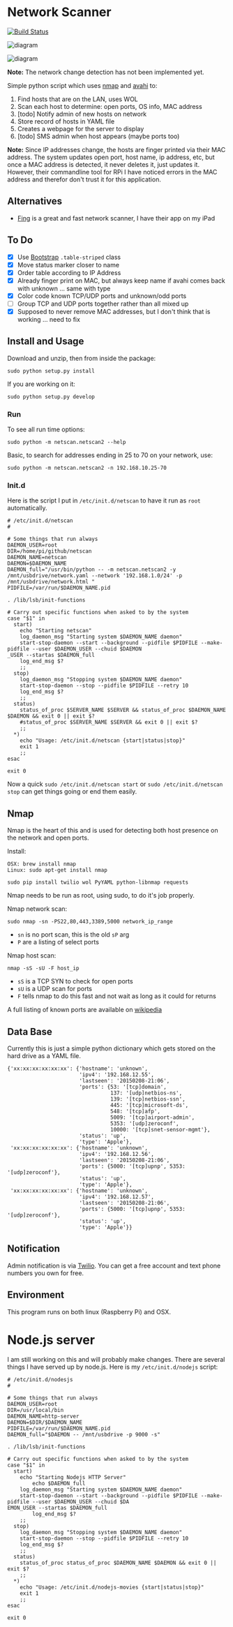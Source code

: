 # Network Scanner

[![Build Status](https://travis-ci.org/walchko/netscan.svg?branch=master)](https://travis-ci.org/walchko/netscan)

![diagram](./pics/netscan.png)

![diagram](./pics/LAN-Scanner-3.jpg)

**Note:** The network change detection has not been implemented yet.

Simple python script which uses [nmap](http://nmap.org) and [avahi](http://www.avahi.org) to:

1. Find hosts that are on the LAN, uses WOL
2. Scan each host to determine: open ports, OS info, MAC address
3. [todo] Notify admin of new hosts on network
4. Store record of hosts in YAML file
5. Creates a webpage for the server to display
6. [todo] SMS admin when host appears (maybe ports too)

**Note:** Since IP addresses change, the hosts are finger printed via their MAC address. The system updates open port, host name, ip address, etc, but once a MAC address is detected, it never deletes it, just updates it. However, their commandline tool for RPi I have noticed errors in the MAC address and therefor don't trust it for this application.

## Alternatives

* [Fing](http://www.overlooksoft.com/fing) is a great and fast network scanner, I have their app on my iPad

## To Do

* [x] Use [Bootstrap](http://getbootstrap.com) `.table-striped` class
* [x] Move status marker closer to name
* [x] Order table according to IP Address
* [x] Already finger print on MAC, but always keep name if avahi comes back with unknown ... same with type
* [x] Color code known TCP/UDP ports and unknown/odd ports
* [ ] Group TCP and UDP ports together rather than all mixed up
* [x] Supposed to never remove MAC addresses, but I don't think that is working ... need to fix

## Install and Usage

Download and unzip, then from inside the package:

	sudo python setup.py install

If you are working on it:

	sudo python setup.py develop

### Run

To see all run time options:

	sudo python -m netscan.netscan2 --help

Basic, to search for addresses ending in 25 to 70 on your network, use:

	sudo python -m netscan.netscan2 -n 192.168.10.25-70

### Init.d

Here is the script I put in `/etc/init.d/netscan` to have it run as `root` automatically.

	# /etc/init.d/netscan
	#

	# Some things that run always
	DAEMON_USER=root
	DIR=/home/pi/github/netscan
	DAEMON_NAME=netscan
	DAEMON=$DAEMON_NAME
	DAEMON_full="/usr/bin/python -- -m netscan.netscan2 -y /mnt/usbdrive/network.yaml --network '192.168.1.0/24' -p 
	/mnt/usbdrive/network.html "
	PIDFILE=/var/run/$DAEMON_NAME.pid

	. /lib/lsb/init-functions

	# Carry out specific functions when asked to by the system
	case "$1" in
	  start)
		echo "Starting netscan"
		log_daemon_msg "Starting system $DAEMON_NAME daemon"
		start-stop-daemon --start --background --pidfile $PIDFILE --make-pidfile --user $DAEMON_USER --chuid $DAEMON
	_USER --startas $DAEMON_full 
		log_end_msg $?
		;;
	  stop)
		log_daemon_msg "Stopping system $DAEMON_NAME daemon"
		start-stop-daemon --stop --pidfile $PIDFILE --retry 10
		log_end_msg $?
		;;
	  status)
		status_of_proc $SERVER_NAME $SERVER && status_of_proc $DAEMON_NAME $DAEMON && exit 0 || exit $?
		#status_of_proc $SERVER_NAME $SERVER && exit 0 || exit $?    
		;;
	  *)
		echo "Usage: /etc/init.d/netscan {start|status|stop}"
		exit 1
		;;
	esac

	exit 0

Now a quick `sudo /etc/init.d/netscan start` or `sudo /etc/init.d/netscan stop` can get things going or end them easily.

## Nmap

Nmap is the heart of this and is used for detecting both host presence on the network and open ports.

Install:

	OSX: brew install nmap
	Linux: sudo apt-get install nmap

	sudo pip install twilio wol PyYAML python-libnmap requests

Nmap needs to be run as root, using sudo, to do it's job properly.

Nmap network scan:

	sudo nmap -sn -PS22,80,443,3389,5000 network_ip_range

* `sn` is no port scan, this is the old `sP` arg
* `P` are a listing of select ports

Nmap host scan:

	nmap -sS -sU -F host_ip

* `sS` is a TCP SYN to check for open ports
* `sU` is a UDP scan for ports
* `F`  tells nmap to do this fast and not wait as long as it could for returns 

A full listing of known ports are available on [wikipedia](http://en.wikipedia.org/wiki/List_of_TCP_and_UDP_port_numbers)

## Data Base

Currently this is just a simple python dictionary which gets stored on the hard drive as a YAML file.

	{'xx:xx:xx:xx:xx:xx': {'hostname': 'unknown',
						   'ipv4': '192.168.12.55',
						   'lastseen': '20150208-21:06',
						   'ports': {53: '[tcp]domain',
									 137: '[udp]netbios-ns',
									 139: '[tcp]netbios-ssn',
									 445: '[tcp]microsoft-ds',
									 548: '[tcp]afp',
									 5009: '[tcp]airport-admin',
									 5353: '[udp]zeroconf',
									 10000: '[tcp]snet-sensor-mgmt'},
						   'status': 'up',
						   'type': 'Apple'},
	 'xx:xx:xx:xx:xx:xx': {'hostname': 'unknown',
						   'ipv4': '192.168.12.56',
						   'lastseen': '20150208-21:06',
						   'ports': {5000: '[tcp]upnp', 5353: '[udp]zeroconf'},
						   'status': 'up',
						   'type': 'Apple'},
	 'xx:xx:xx:xx:xx:xx': {'hostname': 'unknown',
						   'ipv4': '192.168.12.57',
						   'lastseen': '20150208-21:06',
						   'ports': {5000: '[tcp]upnp', 5353: '[udp]zeroconf'},
						   'status': 'up',
						   'type': 'Apple'}}


## Notification

Admin notification is via [Twilio](https://www.twilio.com/sms). You can get a free account and text phone numbers you own for free.

## Environment

This program runs on both linux (Raspberry Pi) and OSX.

# Node.js server

I am still working on this and will probably make changes. There are several things I have served up by node.js. Here is my `/etc/init.d/nodejs` script:

	# /etc/init.d/nodesjs
	#

	# Some things that run always
	DAEMON_USER=root
	DIR=/usr/local/bin
	DAEMON_NAME=http-server
	DAEMON=$DIR/$DAEMON_NAME
	PIDFILE=/var/run/$DAEMON_NAME.pid
	DAEMON_full="$DAEMON -- /mnt/usbdrive -p 9000 -s"

	. /lib/lsb/init-functions

	# Carry out specific functions when asked to by the system
	case "$1" in
	  start)
		echo "Starting Nodejs HTTP Server"
			echo $DAEMON_full
		log_daemon_msg "Starting system $DAEMON_NAME daemon"
		start-stop-daemon --start --background --pidfile $PIDFILE --make-pidfile --user $DAEMON_USER --chuid $DA
	EMON_USER --startas $DAEMON_full
			log_end_msg $?
		;;
	  stop)
		log_daemon_msg "Stopping system $DAEMON_NAME daemon"
		start-stop-daemon --stop --pidfile $PIDFILE --retry 10
		log_end_msg $?
		;;
	  status)
		status_of_proc status_of_proc $DAEMON_NAME $DAEMON && exit 0 || exit $?
		;;
	  *)
		echo "Usage: /etc/init.d/nodejs-movies {start|status|stop}"
		exit 1
		;;
	esac

	exit 0
